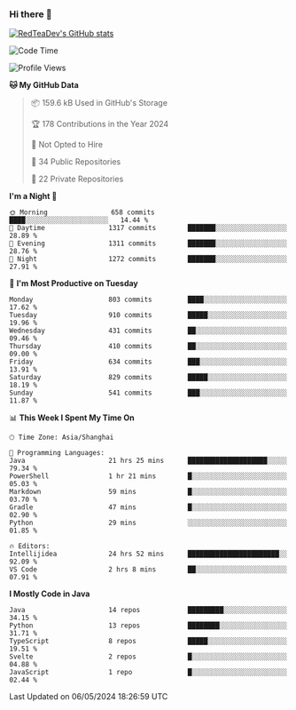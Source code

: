 ### Hi there 👋

<!--
**RedTeaDev/RedTeaDev** is a ✨ _special_ ✨ repository because its `README.md` (this file) appears on your GitHub profile.

Here are some ideas to get you started:

- 🔭 I’m currently working on ...
- 🌱 I’m currently learning ...
- 👯 I’m looking to collaborate on ...
- 🤔 I’m looking for help with ...
- 💬 Ask me about ...
- 📫 How to reach me: ...
- 😄 Pronouns: ...
- ⚡ Fun fact: ...
-->

<!--
[![wakatime](https://wakatime.com/badge/user/6b101ed0-04c0-4490-9283-eb61f2efff96.svg)](https://wakatime.com/@6b101ed0-04c0-4490-9283-eb61f2efff96)
!-->

[![RedTeaDev's GitHub stats](https://github-readme-stats.vercel.app/api?username=RedTeaDev)](https://github.com/anuraghazra/github-readme-stats)
<!--
[![willianrod's wakatime stats](https://github-readme-stats.vercel.app/api/wakatime?username=RedTeaDev)](https://github.com/anuraghazra/github-readme-stats)
!-->
<!--START_SECTION:waka-->
![Code Time](http://img.shields.io/badge/Code%20Time-2%2C216%20hrs%2032%20mins-blue)

![Profile Views](http://img.shields.io/badge/Profile%20Views-3-blue)

**🐱 My GitHub Data** 

> 📦 159.6 kB Used in GitHub's Storage 
 > 
> 🏆 178 Contributions in the Year 2024
 > 
> 🚫 Not Opted to Hire
 > 
> 📜 34 Public Repositories 
 > 
> 🔑 22 Private Repositories 
 > 
**I'm a Night 🦉** 

```text
🌞 Morning                658 commits         ████░░░░░░░░░░░░░░░░░░░░░   14.44 % 
🌆 Daytime                1317 commits        ███████░░░░░░░░░░░░░░░░░░   28.89 % 
🌃 Evening                1311 commits        ███████░░░░░░░░░░░░░░░░░░   28.76 % 
🌙 Night                  1272 commits        ███████░░░░░░░░░░░░░░░░░░   27.91 % 
```
📅 **I'm Most Productive on Tuesday** 

```text
Monday                   803 commits         ████░░░░░░░░░░░░░░░░░░░░░   17.62 % 
Tuesday                  910 commits         █████░░░░░░░░░░░░░░░░░░░░   19.96 % 
Wednesday                431 commits         ██░░░░░░░░░░░░░░░░░░░░░░░   09.46 % 
Thursday                 410 commits         ██░░░░░░░░░░░░░░░░░░░░░░░   09.00 % 
Friday                   634 commits         ███░░░░░░░░░░░░░░░░░░░░░░   13.91 % 
Saturday                 829 commits         █████░░░░░░░░░░░░░░░░░░░░   18.19 % 
Sunday                   541 commits         ███░░░░░░░░░░░░░░░░░░░░░░   11.87 % 
```


📊 **This Week I Spent My Time On** 

```text
🕑︎ Time Zone: Asia/Shanghai

💬 Programming Languages: 
Java                     21 hrs 25 mins      ████████████████████░░░░░   79.34 % 
PowerShell               1 hr 21 mins        █░░░░░░░░░░░░░░░░░░░░░░░░   05.03 % 
Markdown                 59 mins             █░░░░░░░░░░░░░░░░░░░░░░░░   03.70 % 
Gradle                   47 mins             █░░░░░░░░░░░░░░░░░░░░░░░░   02.90 % 
Python                   29 mins             ░░░░░░░░░░░░░░░░░░░░░░░░░   01.85 % 

🔥 Editors: 
Intellijidea             24 hrs 52 mins      ███████████████████████░░   92.09 % 
VS Code                  2 hrs 8 mins        ██░░░░░░░░░░░░░░░░░░░░░░░   07.91 % 
```

**I Mostly Code in Java** 

```text
Java                     14 repos            █████████░░░░░░░░░░░░░░░░   34.15 % 
Python                   13 repos            ████████░░░░░░░░░░░░░░░░░   31.71 % 
TypeScript               8 repos             █████░░░░░░░░░░░░░░░░░░░░   19.51 % 
Svelte                   2 repos             █░░░░░░░░░░░░░░░░░░░░░░░░   04.88 % 
JavaScript               1 repo              █░░░░░░░░░░░░░░░░░░░░░░░░   02.44 % 
```




 Last Updated on 06/05/2024 18:26:59 UTC
<!--END_SECTION:waka-->


